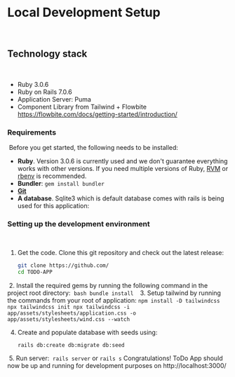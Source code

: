 ​
# Local Development Setup
​
## Technology stack
​
- Ruby 3.0.6
- Ruby on Rails 7.0.6
- Application Server: Puma
- Component Library from Tailwind + Flowbite https://flowbite.com/docs/getting-started/introduction/
​
​
### Requirements
​
Before you get started, the following needs to be installed:
  * **Ruby**. Version 3.0.6 is currently used and we don't guarantee everything works with other versions. If you need multiple versions of Ruby, [RVM](https://rvm.io//) or [rbenv](https://github.com/rbenv/rbenv) is recommended.
  * **Bundler**: `gem install bundler`
  * [**Git**](http://help.github.com/git-installation-redirect)
  * **A database**. Sqlite3 which is default database comes with rails is being used for this application:
### Setting up the development environment
​
1.  Get the code. Clone this git repository and check out the latest release:
​
    ```bash
    git clone https://github.com/
    cd TODO-APP
    ```
​
2.  Install the required gems by running the following command in the project root directory:
​
    ```bash
    bundle install
    ```
​
3.  Setup tailwind by running the commands from your root of application:
    ```
    npm install -D tailwindcss
    npx tailwindcss init
    npx tailwindcss -i app/assets/stylesheets/application.css -o app/assets/stylesheets/wind.css --watch
    ```
   
4.  Create and populate database with seeds using:
    ```
    rails db:create db:migrate db:seed
    ```
​
5.  Run server:
​
    `rails server` or `rails s`
​
Congratulations! ToDo App should now be up and running for development purposes on http://localhost:3000/
